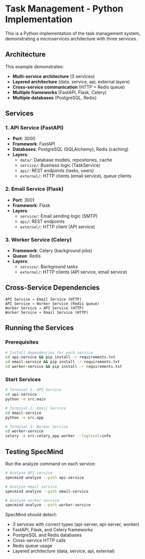 # Task Management - Python Implementation

This is a Python implementation of the task management system, demonstrating a microservices architecture with three services.

## Architecture

This example demonstrates:
- **Multi-service architecture** (3 services)
- **Layered architecture** (data, service, api, external layers)
- **Cross-service communication** (HTTP + Redis queue)
- **Multiple frameworks** (FastAPI, Flask, Celery)
- **Multiple databases** (PostgreSQL, Redis)

## Services

### 1. API Service (FastAPI)
- **Port**: 3000
- **Framework**: FastAPI
- **Databases**: PostgreSQL (SQLAlchemy), Redis (caching)
- **Layers**:
  - `data/`: Database models, repositories, cache
  - `service/`: Business logic (TaskService)
  - `api/`: REST endpoints (tasks, users)
  - `external/`: HTTP clients (email service), queue clients

### 2. Email Service (Flask)
- **Port**: 3001
- **Framework**: Flask
- **Layers**:
  - `service/`: Email sending logic (SMTP)
  - `api/`: REST endpoints
  - `external/`: HTTP client (API service)

### 3. Worker Service (Celery)
- **Framework**: Celery (background jobs)
- **Queue**: Redis
- **Layers**:
  - `service/`: Background tasks
  - `external/`: HTTP clients (API service, email service)

## Cross-Service Dependencies

```
API Service → Email Service (HTTP)
API Service → Worker Service (Redis queue)
Worker Service → API Service (HTTP)
Worker Service → Email Service (HTTP)
```

## Running the Services

### Prerequisites
```bash
# Install dependencies for each service
cd api-service && pip install -r requirements.txt
cd email-service && pip install -r requirements.txt
cd worker-service && pip install -r requirements.txt
```

### Start Services
```bash
# Terminal 1: API Service
cd api-service
python -m src.main

# Terminal 2: Email Service
cd email-service
python -m src.app

# Terminal 3: Worker Service
cd worker-service
celery -A src.celery_app worker --loglevel=info
```

## Testing SpecMind

Run the analyze command on each service:

```bash
# Analyze API service
specmind analyze --path api-service

# Analyze email service
specmind analyze --path email-service

# Analyze worker service
specmind analyze --path worker-service
```

SpecMind should detect:
- 3 services with correct types (api-server, api-server, worker)
- FastAPI, Flask, and Celery frameworks
- PostgreSQL and Redis databases
- Cross-service HTTP calls
- Redis queue usage
- Layered architecture (data, service, api, external)
